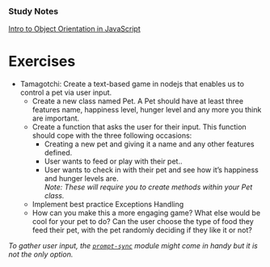### Study Notes
[Intro to Object Orientation in JavaScript](https://github.com/getfutureproof/fp_guides_wiki/wiki/Object-Orientation-in-JavaScript)

# Exercises
- Tamagotchi: Create a text-based game in nodejs that enables us to control a pet via user input.
    - Create a new class named Pet. A Pet should have at least three features name, happiness level, hunger level and any more you think are important.
    - Create a function that asks the user for their input. This function should cope with the three following occasions:
        - Creating a new pet and giving it a name and any other features defined.
        - User wants to feed or play with their pet..
        - User wants to check in with their pet and see how it’s happiness and hunger levels are. \
  *Note: These will require you to create methods within your Pet class.*
    - Implement best practice Exceptions Handling
    - How can you make this a more engaging game? What else would be cool for your pet to do? Can the user choose the type of food they feed their pet, with the pet randomly deciding if they like it or not?

*To gather user input, the [`prompt-sync`](https://github.com/heapwolf/prompt-sync#readme) module might come in handy but it is not the only option.*
